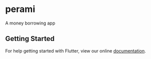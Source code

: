 # perami

A money borrowing app

## Getting Started

For help getting started with Flutter, view our online
[documentation](https://flutter.io/).
